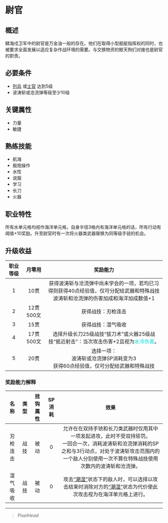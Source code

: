 # 尉官

## 概述

鳞海戍卫军中的尉官是万金油一般的存在。他们在取得小型舰艇指挥权的同时，也被要求全面发展以适应复杂作战环境的需要。与交换物资的鲸天狗们对接也是尉官的职责。

## 必要条件

* <a href="../enlistedpersonnel" target="_blank">列兵</a>
或<a href="../noncommissionedofficer" target="_blank">士官</a>
达到5级
* 波涛斩或沧流弹等级至少10级

## 关键属性

* 力量
* 敏捷

## 熟练技能

* 航海
* 舰炮操作
* 水性
* 说服
* 学习
* 长刀
* 火器

## 职业特性

所有水单元格均视作海洋单元格，自身半径3格内有海洋单元格的话，所有行动有阈值+10奖励。升至尉官时有一次将火器类武器替换为同等级手铳的机会。

## 升级收益

职业等级|月零用|奖励能力
:--:|:--:|:--:
1|10贯|获得波涛斩与沧流弹中尚未学会的一项，若均已习得则获得40点经验值，仅可分配给武器和特殊战技<br>波涛斩和沧流弹的伤害加成和海洋加成数值+1
2|12贯500文|获得战技：刃枪连击
3|15贯|获得战技：湿气吸收
4|17贯500文| 选择升级长刀25级战技“拔刀术”或火器25级战技“抵近射击”：当次攻击伤害+2且视为<font color="#00dbdb">水冷伤害</font>。
5|20贯|选择一项：<br>波涛斩或沧流弹SP消耗变为3<br>获得60点经验值，仅可分配给武器和特殊战技

### 奖励能力解释

名称|类型|挂钩属性|SP消耗|效果
:--:|:--:|:--:|:--:|:--:
刃枪连击|战技|被动|0|允许在在双持手铳和长刀类武器时仅用其中一项发起进攻，此时不受双持惩罚。<br>一回合一次，消耗波涛斩和沧流弹消耗的SP之和与3行动点，对处于波涛斩攻击范围内的一个敌人分别使用一次不算在特殊战技使用次数内的波涛斩和沧流弹。
湿气吸收|战技|被动|0|攻击<a href="../../../../status/normal/#潮湿" target="_blank">“潮湿”</a>状态下的敌人时，可以选择以攻击结束时消除对方的<a href="../../../../status/normal/#潮湿" target="_blank">“潮湿”</a>状态为代价使此次攻击视为在海洋单元格上进行。

---

> *PixelHead*
